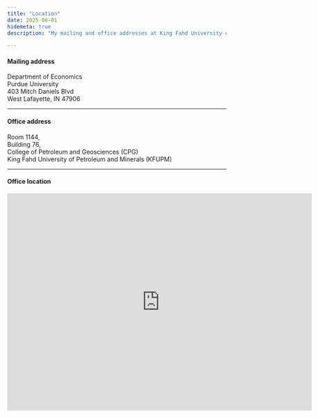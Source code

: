 ```yaml
---
title: "Location"
date: 2025-06-01
hidemeta: true
description: "My mailing and office addresses at King Fahd University of Petroleum and Minerals (KFUPM)."

---
```


#### Mailing address

Department of Economics  <br>
Purdue University <br>
403 Mitch Daniels Blvd<br>
West Lafayette, IN 47906

---

#### Office address

Room 1144, <br>
Building 76, <br>
College of Petroleum and Geosciences (CPG)  <br>
King Fahd University of Petroleum and Minerals (KFUPM)

---

#### Office location

<iframe src="https://www.google.com/maps/embed?pb=!1m18!1m12!1m3!1d10470.896334563153!2d12.085487114429176!3d48.99680799095555!2m3!1f0!2f0!3f0!3m2!1i1024!2i768!4f13.1!3m3!1m2!1s0x479fc1126394f30f%3A0xb4c5000594ee5334!2sUniversity%20of%20Regensburg!5e0!3m2!1sen!2sus!4v1714871932562!5m2!1sen!2sus" 
width="700" height="500" style="border:0;" allowfullscreen="" loading="lazy"></iframe>


